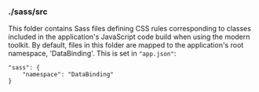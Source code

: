 ### ./sass/src

This folder contains Sass files defining CSS rules corresponding to classes
included in the application's JavaScript code build when using the modern toolkit.
By default, files in this folder are mapped to the application's root namespace, 'DataBinding'.
This is set in `"app.json"`:

    "sass": {
        "namespace": "DataBinding"
    }